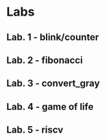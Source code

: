 # Labs 

## Lab. 1 - blink/counter


## Lab. 2 - fibonacci


## Lab. 3 - convert_gray


## Lab. 4 - game of life


## Lab. 5 - riscv


